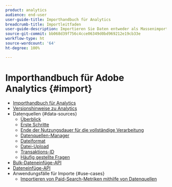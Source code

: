 ```yaml
---
product: analytics
audience: end-user
user-guide-title: Importhandbuch für Analytics
breadcrumb-title: Importleitfaden
user-guide-description: Importieren Sie Daten entweder als Massenimport oder in Echtzeit von externen Quellen nach Adobe Analytics.
source-git-commit: bb068d39f756c4cce06349d0bd969212e19cb33e
workflow-type: ht
source-wordcount: '64'
ht-degree: 100%

---
```



# Importhandbuch für Adobe Analytics {#import}

+ [Importhandbuch für Analytics](home.md)
+ [Versionshinweise zu Analytics](https://experienceleague.adobe.com/de/docs/analytics/release-notes/latest)
+ Datenquellen {#data-sources}
   + [Überblick](data-sources/overview.md)
   + [Erste Schritte](data-sources/getting-started.md)
   + [Ende der Nutzungsdauer für die vollständige Verarbeitung](data-sources/full-processing-eol.md)
   + [Datenquellen-Manager](data-sources/manage.md)
   + [Dateiformat](data-sources/file-format.md)
   + [Datei-Upload](data-sources/file-upload.md)
   + [Transaktions-ID](data-sources/transactionid.md)
   + [Häufig gestellte Fragen](data-sources/faq.md)
+ [Bulk-Dateneinfüge-API](bulk-data-insertion-api/bulk-data-insert.md)
+ [Dateneinfüge-API](c-data-insertion-api/c-data-insertion-api.md)
+ Anwendungsfälle für Importe {#use-cases}
   + [Importieren von Paid-Search-Metriken mithilfe von Datenquellen](use-cases/paid-search-metrics.md)
